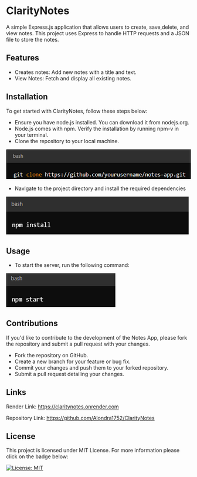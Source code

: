 # ClarityNotes

A simple Express.js application that allows users to create, save,delete, and view notes. This project uses Express to handle HTTP requests and a JSON file to store the notes.

## Features

- Creates notes: Add new notes with a title and text.
- View Notes: Fetch and display all existing notes.

## Installation 

To get started with ClarityNotes, follow these steps below: 

- Ensure you have node.js installed. You can download it from nodejs.org.
- Node.js comes with npm. Verify the installation by running npm-v in your terminal.
- Clone the repository to your local machine.

![alt text](image-1.png)

- Navigate to the project directory and install the required dependencies

![alt text](image-2.png)

## Usage

- To start the server, run the following command: 

![alt text](image-3.png)

## Contributions 

If you'd like to contribute to the development of the Notes App, please fork the repository and submit a pull request with your changes.

- Fork the repository on GitHub.
- Create a new branch for your feature or bug fix.
- Commit your changes and push them to your forked repository.
- Submit a pull request detailing your changes.

## Links

Render Link: https://claritynotes.onrender.com

Repository Link: https://github.com/Alondra1752/ClarityNotes


## License 


This project is licensed under MIT License. For more information please click on the badge below: 

 [![License: MIT](https://img.shields.io/badge/License-MIT-yellow.svg)](https://opensource.org/licenses/MIT)






